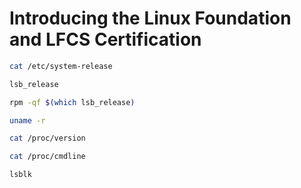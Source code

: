 # Introducing the Linux Foundation and LFCS Certification

```sh
cat /etc/system-release

lsb_release

rpm -qf $(which lsb_release)

uname -r

cat /proc/version

cat /proc/cmdline

lsblk
```
